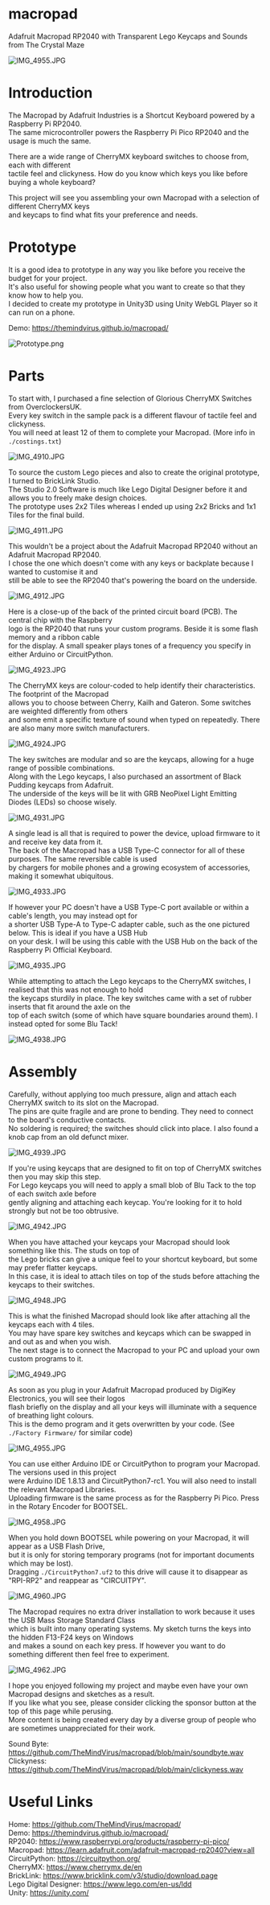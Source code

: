 # macropad

Adafruit Macropad RP2040 with Transparent Lego Keycaps and Sounds from The Crystal Maze

![IMG_4955.JPG](https://github.com/TheMindVirus/macropad/blob/main/Visual%20Assets/IMG_4955.JPG)

# Introduction
The Macropad by Adafruit Industries is a Shortcut Keyboard powered by a Raspberry Pi RP2040. \
The same microcontroller powers the Raspberry Pi Pico RP2040 and the usage is much the same.

There are a wide range of CherryMX keyboard switches to choose from, each with different \
tactile feel and clickyness. How do you know which keys you like before buying a whole keyboard?

This project will see you assembling your own Macropad with a selection of different CherryMX keys \
and keycaps to find what fits your preference and needs.

# Prototype
It is a good idea to prototype in any way you like before you receive the budget for your project. \
It's also useful for showing people what you want to create so that they know how to help you. \
I decided to create my prototype in Unity3D using Unity WebGL Player so it can run on a phone.

Demo: https://themindvirus.github.io/macropad/

![Prototype.png](https://github.com/TheMindVirus/macropad/blob/main/Visual%20Assets/Prototype.png)

# Parts
To start with, I purchased a fine selection of Glorious CherryMX Switches from OverclockersUK. \
Every key switch in the sample pack is a different flavour of tactile feel and clickyness. \
You will need at least 12 of them to complete your Macropad. (More info in `./costings.txt`)

![IMG_4910.JPG](https://github.com/TheMindVirus/macropad/blob/main/Visual%20Assets/IMG_4910.JPG)

To source the custom Lego pieces and also to create the original prototype, I turned to BrickLink Studio. \
The Studio 2.0 Software is much like Lego Digital Designer before it and allows you to freely make design choices. \
The prototype uses 2x2 Tiles whereas I ended up using 2x2 Bricks and 1x1 Tiles for the final build.

![IMG_4911.JPG](https://github.com/TheMindVirus/macropad/blob/main/Visual%20Assets/IMG_4911.JPG)

This wouldn't be a project about the Adafruit Macropad RP2040 without an Adafruit Macropad RP2040. \
I chose the one which doesn't come with any keys or backplate because I wanted to customise it and \
still be able to see the RP2040 that's powering the board on the underside.

![IMG_4912.JPG](https://github.com/TheMindVirus/macropad/blob/main/Visual%20Assets/IMG_4912.JPG)

Here is a close-up of the back of the printed circuit board (PCB). The central chip with the Raspberry \
logo is the RP2040 that runs your custom programs. Beside it is some flash memory and a ribbon cable \
for the display. A small speaker plays tones of a frequency you specify in either Arduino or CircuitPython.

![IMG_4923.JPG](https://github.com/TheMindVirus/macropad/blob/main/Visual%20Assets/IMG_4923.JPG)

The CherryMX keys are colour-coded to help identify their characteristics. The footprint of the Macropad \
allows you to choose between Cherry, Kailh and Gateron. Some switches are weighted differently from others \
and some emit a specific texture of sound when typed on repeatedly. There are also many more switch manufacturers.

![IMG_4924.JPG](https://github.com/TheMindVirus/macropad/blob/main/Visual%20Assets/IMG_4924.JPG)

The key switches are modular and so are the keycaps, allowing for a huge range of possible combinations. \
Along with the Lego keycaps, I also purchased an assortment of Black Pudding keycaps from Adafruit. \
The underside of the keys will be lit with GRB NeoPixel Light Emitting Diodes (LEDs) so choose wisely.

![IMG_4931.JPG](https://github.com/TheMindVirus/macropad/blob/main/Visual%20Assets/IMG_4931.JPG)

A single lead is all that is required to power the device, upload firmware to it and receive key data from it. \
The back of the Macropad has a USB Type-C connector for all of these purposes. The same reversible cable is used \
by chargers for mobile phones and a growing ecosystem of accessories, making it somewhat ubiquitous.

![IMG_4933.JPG](https://github.com/TheMindVirus/macropad/blob/main/Visual%20Assets/IMG_4933.JPG)

If however your PC doesn't have a USB Type-C port available or within a cable's length, you may instead opt for \
a shorter USB Type-A to Type-C adapter cable, such as the one pictured below. This is ideal if you have a USB Hub \
on your desk. I will be using this cable with the USB Hub on the back of the Raspberry Pi Official Keyboard. 

![IMG_4935.JPG](https://github.com/TheMindVirus/macropad/blob/main/Visual%20Assets/IMG_4935.JPG)

While attempting to attach the Lego keycaps to the CherryMX switches, I realised that this was not enough to hold \
the keycaps sturdily in place. The key switches came with a set of rubber inserts that fit around the axle on the \
top of each switch (some of which have square boundaries around them). I instead opted for some Blu Tack!

![IMG_4938.JPG](https://github.com/TheMindVirus/macropad/blob/main/Visual%20Assets/IMG_4938.JPG)

# Assembly
Carefully, without applying too much pressure, align and attach each CherryMX switch to its slot on the Macropad. \
The pins are quite fragile and are prone to bending. They need to connect to the board's conductive contacts. \
No soldering is required; the switches should click into place. I also found a knob cap from an old defunct mixer.

![IMG_4939.JPG](https://github.com/TheMindVirus/macropad/blob/main/Visual%20Assets/IMG_4939.JPG)

If you're using keycaps that are designed to fit on top of CherryMX switches then you may skip this step. \
For Lego keycaps you will need to apply a small blob of Blu Tack to the top of each switch axle before \
gently aligning and attaching each keycap. You're looking for it to hold strongly but not be too obtrusive.

![IMG_4942.JPG](https://github.com/TheMindVirus/macropad/blob/main/Visual%20Assets/IMG_4942.JPG)

When you have attached your keycaps your Macropad should look something like this. The studs on top of \
the Lego bricks can give a unique feel to your shortcut keyboard, but some may prefer flatter keycaps. \
In this case, it is ideal to attach tiles on top of the studs before attaching the keycaps to their switches.

![IMG_4948.JPG](https://github.com/TheMindVirus/macropad/blob/main/Visual%20Assets/IMG_4948.JPG)

This is what the finished Macropad should look like after attaching all the keycaps each with 4 tiles. \
You may have spare key switches and keycaps which can be swapped in and out as and when you wish. \
The next stage is to connect the Macropad to your PC and upload your own custom programs to it.

![IMG_4949.JPG](https://github.com/TheMindVirus/macropad/blob/main/Visual%20Assets/IMG_4949.JPG)

As soon as you plug in your Adafruit Macropad produced by DigiKey Electronics, you will see their logos \
flash briefly on the display and all your keys will illuminate with a sequence of breathing light colours. \
This is the demo program and it gets overwritten by your code. (See `./Factory Firmware/` for similar code)

![IMG_4955.JPG](https://github.com/TheMindVirus/macropad/blob/main/Visual%20Assets/IMG_4955.JPG)

You can use either Arduino IDE or CircuitPython to program your Macropad. The versions used in this project \
were Arduino IDE 1.8.13 and CircuitPython7-rc1. You will also need to install the relevant Macropad Libraries. \
Uploading firmware is the same process as for the Raspberry Pi Pico. Press in the Rotary Encoder for BOOTSEL.

![IMG_4958.JPG](https://github.com/TheMindVirus/macropad/blob/main/Visual%20Assets/IMG_4958.JPG)

When you hold down BOOTSEL while powering on your Macropad, it will appear as a USB Flash Drive, \
but it is only for storing temporary programs (not for important documents which may be lost). \
Dragging `./CircuitPython7.uf2` to this drive will cause it to disappear as "RPI-RP2" and reappear as "CIRCUITPY".

![IMG_4960.JPG](https://github.com/TheMindVirus/macropad/blob/main/Visual%20Assets/IMG_4960.JPG)

The Macropad requires no extra driver installation to work because it uses the USB Mass Storage Standard Class \
which is built into many operating systems. My sketch turns the keys into the hidden F13-F24 keys on Windows \
and makes a sound on each key press. If however you want to do something different then feel free to experiment.

![IMG_4962.JPG](https://github.com/TheMindVirus/macropad/blob/main/Visual%20Assets/IMG_4962.JPG)

I hope you enjoyed following my project and maybe even have your own Macropad designs and sketches as a result. \
If you like what you see, please consider clicking the sponsor button at the top of this page while perusing. \
More content is being created every day by a diverse group of people who are sometimes unappreciated for their work.

Sound Byte: https://github.com/TheMindVirus/macropad/blob/main/soundbyte.wav
Clickyness: https://github.com/TheMindVirus/macropad/blob/main/clickyness.wav

# Useful Links
Home: https://github.com/TheMindVirus/macropad/ \
Demo: https://themindvirus.github.io/macropad/ \
RP2040: https://www.raspberrypi.org/products/raspberry-pi-pico/ \
Macropad: https://learn.adafruit.com/adafruit-macropad-rp2040?view=all \
CircuitPython: https://circuitpython.org/ \
CherryMX: https://www.cherrymx.de/en \
BrickLink: https://www.bricklink.com/v3/studio/download.page \
Lego Digital Designer: https://www.lego.com/en-us/ldd \
Unity: https://unity.com/
